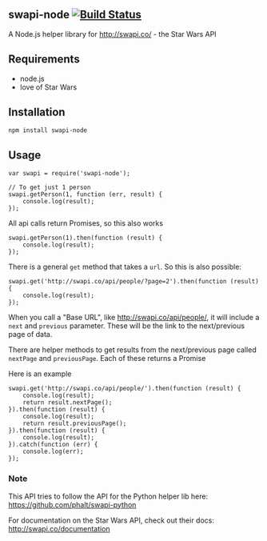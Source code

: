 ## swapi-node [![Build Status](https://travis-ci.org/lholmquist/swapi-node.svg)](https://travis-ci.org/lholmquist/swapi-node)

A Node.js helper library for http://swapi.co/ - the Star Wars API


## Requirements

* node.js
* love of Star Wars


## Installation

    npm install swapi-node


## Usage

    var swapi = require('swapi-node');

    // To get just 1 person
    swapi.getPerson(1, function (err, result) {
        console.log(result);
    });


All api calls return Promises, so this also works

    swapi.getPerson(1).then(function (result) {
        console.log(result);
    });


There is a general `get` method that takes a `url`.  So this is also possible:

    swapi.get('http://swapi.co/api/people/?page=2').then(function (result) {
        console.log(result);
    });

When you call a "Base URL", like http://swapi.co/api/people/, it will include a `next` and `previous` parameter.  These will be the link to the next/previous page of data.

There are helper methods to get results from the next/previous page called `nextPage` and `previousPage`.  Each of these returns a Promise

Here is an example

    swapi.get('http://swapi.co/api/people/').then(function (result) {
        console.log(result);
        return result.nextPage();
    }).then(function (result) {
        console.log(result);
        return result.previousPage();
    }).then(function (result) {
        console.log(result);
    }).catch(function (err) {
        console.log(err);
    });

### Note

This API tries to follow the API for the Python helper lib here: https://github.com/phalt/swapi-python

For documentation on the Star Wars API, check out their docs:  http://swapi.co/documentation
